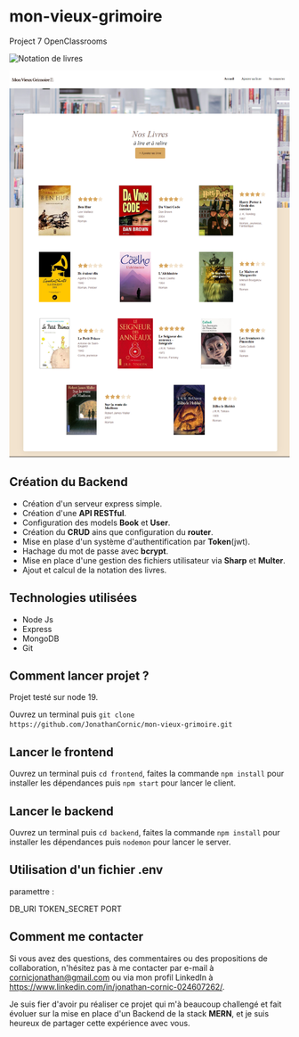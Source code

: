 # mon-vieux-grimoire
Project 7 OpenClassrooms

![Notation de livres](https://img.shields.io/badge/Notation%20de%20livres-Mon_vieux_grimoire-gold)

<div align="center">
<img src="https://github.com/JonathanCornic/mon-vieux-grimoire/blob/main/mon-vieux-grimoire-preview.png">
</div>

## Création du Backend

- Création d'un serveur express simple.
- Création d'une __API RESTful__.
- Configuration des models __Book__ et __User__.
- Création du __CRUD__ ains que configuration du __router__.
- Mise en plase d'un système d'authentification par __Token__(jwt).
- Hachage du mot de passe avec __bcrypt__.
- Mise en place d'une gestion des fichiers utilisateur via __Sharp__ et __Multer__.
- Ajout et calcul de la notation des livres. 

## Technologies utilisées

- Node Js
- Express
- MongoDB
- Git

## Comment lancer projet ?

Projet testé sur node 19.

Ouvrez un terminal puis `git clone https://github.com/JonathanCornic/mon-vieux-grimoire.git`

## Lancer le frontend

Ouvrez un terminal puis `cd frontend`, faites la commande `npm install` pour installer les dépendances puis `npm start` pour lancer le client.

## Lancer le backend

Ouvrez un terminal puis `cd backend`, faites la commande `npm install` pour installer les dépendances puis `nodemon` pour lancer le server.

## Utilisation d'un fichier .env

paramettre :

DB_URI
TOKEN_SECRET
PORT

## Comment me contacter

Si vous avez des questions, des commentaires ou des propositions de collaboration, n'hésitez pas à me contacter par e-mail à cornicjonathan@gmail.com ou via mon profil LinkedIn à https://www.linkedin.com/in/jonathan-cornic-024607262/.

Je suis fier d'avoir pu réaliser ce projet qui m'à beaucoup challengé et fait évoluer sur la mise en place d'un Backend de la stack __MERN__, et je suis heureux de partager cette expérience avec vous.
